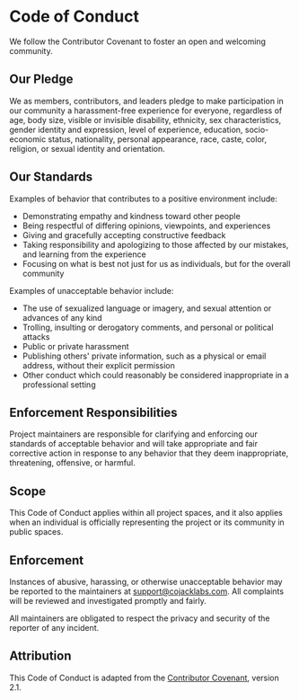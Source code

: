 # Code of Conduct

We follow the Contributor Covenant to foster an open and welcoming community.

## Our Pledge

We as members, contributors, and leaders pledge to make participation in our
community a harassment-free experience for everyone, regardless of age, body
size, visible or invisible disability, ethnicity, sex characteristics, gender
identity and expression, level of experience, education, socio-economic status,
nationality, personal appearance, race, caste, color, religion, or sexual identity
and orientation.

## Our Standards

Examples of behavior that contributes to a positive environment include:

- Demonstrating empathy and kindness toward other people
- Being respectful of differing opinions, viewpoints, and experiences
- Giving and gracefully accepting constructive feedback
- Taking responsibility and apologizing to those affected by our mistakes, and
  learning from the experience
- Focusing on what is best not just for us as individuals, but for the overall
  community

Examples of unacceptable behavior include:

- The use of sexualized language or imagery, and sexual attention or advances of
  any kind
- Trolling, insulting or derogatory comments, and personal or political attacks
- Public or private harassment
- Publishing others' private information, such as a physical or email address,
  without their explicit permission
- Other conduct which could reasonably be considered inappropriate in a
  professional setting

## Enforcement Responsibilities

Project maintainers are responsible for clarifying and enforcing our standards of
acceptable behavior and will take appropriate and fair corrective action in
response to any behavior that they deem inappropriate, threatening, offensive, or
harmful.

## Scope

This Code of Conduct applies within all project spaces, and it also applies when
an individual is officially representing the project or its community in public
spaces.

## Enforcement

Instances of abusive, harassing, or otherwise unacceptable behavior may be reported
to the maintainers at support@cojacklabs.com. All complaints will be reviewed and
investigated promptly and fairly.

All maintainers are obligated to respect the privacy and security of the reporter
of any incident.

## Attribution

This Code of Conduct is adapted from the [Contributor Covenant](https://www.contributor-covenant.org),
version 2.1.

